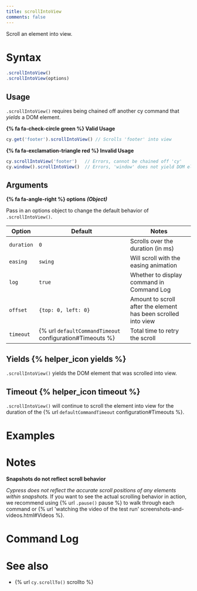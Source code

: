 ```yaml
---
title: scrollIntoView
comments: false
---
```


Scroll an element into view.


# Syntax

```javascript
.scrollIntoView()
.scrollIntoView(options)
```

## Usage

`.scrollIntoView()` requires being chained off another cy command that *yields* a DOM element.

**{% fa fa-check-circle green %} Valid Usage**

```javascript
cy.get('footer').scrollIntoView() // Scrolls 'footer' into view
```

**{% fa fa-exclamation-triangle red %} Invalid Usage**

```javascript
cy.scrollIntoView('footer')   // Errors, cannot be chained off 'cy'
cy.window().scrollIntoView()  // Errors, 'window' does not yield DOM element
```

## Arguments

**{% fa fa-angle-right %} options**  ***(Object)***

Pass in an options object to change the default behavior of `.scrollIntoView()`.

Option | Default | Notes
--- | --- | ---
`duration` | `0` | Scrolls over the duration (in ms)
`easing` | `swing` | Will scroll with the easing animation
`log` | `true` | Whether to display command in Command Log
`offset` | `{top: 0, left: 0}` | Amount to scroll after the element has been scrolled into view
`timeout` | {% url `defaultCommandTimeout` configuration#Timeouts %} | Total time to retry the scroll

## Yields {% helper_icon yields %}

`.scrollIntoView()` yields the DOM element that was scrolled into view.

## Timeout {% helper_icon timeout %}

`.scrollIntoView()` will continue to scroll the element into view for the duration of the {% url `defaultCommandTimeout` configuration#Timeouts %}.

# Examples

# Notes

**Snapshots do not reflect scroll behavior**

*Cypress does not reflect the accurate scroll positions of any elements within snapshots.* If you want to see the actual scrolling behavior in action, we recommend using {% url `.pause()` pause %} to walk through each command or {% url 'watching the video of the test run' screenshots-and-videos.html#Videos %}.

# Command Log

# See also

- {% url `cy.scrollTo()` scrollto %}
